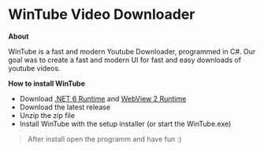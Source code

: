 # WinTube Video Downloader

**About**

WinTube is a fast and modern Youtube Downloader, programmed in C#.
Our goal was to create a fast and modern UI for fast and easy downloads of youtube videos.


**How to install WinTube**

- Download [.NET 6 Runtime](https://dotnet.microsoft.com/en-us/download/dotnet/6.0) and [WebView 2 Runtime](https://developer.microsoft.com/de-de/microsoft-edge/webview2/)
- Download the latest release
- Unzip the zip file
- Install WinTube with the setup installer (or start the WinTube.exe)
> After install open the programm and have fun :)


